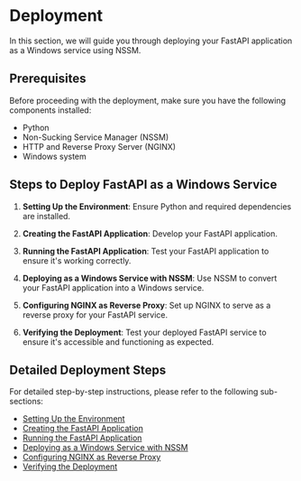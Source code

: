 # Deployment

In this section, we will guide you through deploying your FastAPI application as a Windows service using NSSM.

## Prerequisites

Before proceeding with the deployment, make sure you have the following components installed:

- Python
- Non-Sucking Service Manager (NSSM)
- HTTP and Reverse Proxy Server (NGINX)
- Windows system

## Steps to Deploy FastAPI as a Windows Service

1. **Setting Up the Environment**: Ensure Python and required dependencies are installed.

2. **Creating the FastAPI Application**: Develop your FastAPI application.

3. **Running the FastAPI Application**: Test your FastAPI application to ensure it's working correctly.

4. **Deploying as a Windows Service with NSSM**: Use NSSM to convert your FastAPI application into a Windows service.

5. **Configuring NGINX as Reverse Proxy**: Set up NGINX to serve as a reverse proxy for your FastAPI service.

6. **Verifying the Deployment**: Test your deployed FastAPI service to ensure it's accessible and functioning as expected.

## Detailed Deployment Steps

For detailed step-by-step instructions, please refer to the following sub-sections:

- [Setting Up the Environment](setting-up-fastapi.md)
- [Creating the FastAPI Application](setting-up-fastapi.md#create-the-fastapi-application)
- [Running the FastAPI Application](setting-up-fastapi.md#running-the-fastapi-application)
- [Deploying as a Windows Service with NSSM](#deploying-as-a-windows-service-with-nssm)
- [Configuring NGINX as Reverse Proxy](#configuring-nginx-as-reverse-proxy)
- [Verifying the Deployment](#verifying-the-deployment)
